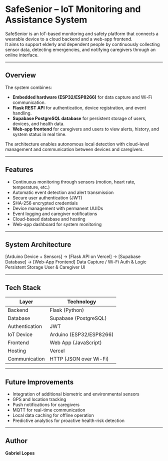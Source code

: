 # SafeSenior – IoT Monitoring and Assistance System

SafeSenior is an IoT-based monitoring and safety platform that connects a wearable device to a cloud backend and a web-app frontend.  
It aims to support elderly and dependent people by continuously collecting sensor data, detecting emergencies, and notifying caregivers through an online interface.

---

## Overview

The system combines:
- **Embedded hardware (ESP32/ESP8266)** for data capture and Wi-Fi communication.  
- **Flask REST API** for authentication, device registration, and event handling.  
- **Supabase PostgreSQL database** for persistent storage of users, devices, and health data.  
- **Web-app frontend** for caregivers and users to view alerts, history, and system status in real time.

The architecture enables autonomous local detection with cloud-level management and communication between devices and caregivers.

---

## Features

- Continuous monitoring through sensors (motion, heart rate, temperature, etc.)  
- Automatic event detection and alert transmission  
- Secure user authentication (JWT)  
- SHA-256 encrypted credentials  
- Device management with permanent UUIDs  
- Event logging and caregiver notifications  
- Cloud-based database and hosting  
- Web-app dashboard for system monitoring  

---

## System Architecture
[Arduino Device + Sensors] → [Flask API on Vercel] → [Supabase Database] → [Web-App Frontend]
Data Capture / Wi-Fi Auth & Logic Persistent Storage User & Caregiver UI

---

## Tech Stack

| Layer | Technology |
|-------|-------------|
| Backend | Flask (Python) |
| Database | Supabase (PostgreSQL) |
| Authentication | JWT |
| IoT Device | Arduino (ESP32/ESP8266) |
| Frontend | Web App (JavaScript) |
| Hosting | Vercel |
| Communication | HTTP (JSON over Wi-Fi) |

---

## Future Improvements

- Integration of additional biometric and environmental sensors  
- GPS and location tracking  
- Push notifications for caregivers  
- MQTT for real-time communication  
- Local data caching for offline operation  
- Predictive analytics for proactive health-risk detection  

---

## Author

**Gabriel Lopes**  
